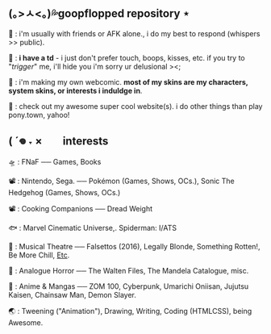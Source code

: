 ## (｡>ㅅ<｡)💦goopflopped repository ⋆


🐳 : i'm usually with friends or AFK alone., i do my best to respond (whispers >> public).

🌊 : **i have a td** - i just don't prefer touch, boops, kisses, etc. if you try to "*trigger*" me, i'll hide you i'm sorry ur delusional ><;

🫧 : i'm making my own webcomic. **most of my skins are my characters, system skins, or interests i induldge in**.

🐠 : check out my awesome super cool website(s). i do other things than play pony.town, yahoo!


## ( ´𖦹 ˕ × ⠀⠀  interests
🛸 : FNaF ── Games, Books

📽️ : Nintendo, Sega. ── Pokémon (Games, Shows, OCs.), Sonic The Hedgehog (Games, Shows, OCs.)

📽️ : Cooking Companions ── Dread Weight

🐟 : Marvel Cinematic Universe,. Spiderman: I/ATS

🚊 : Musical Theatre ── Falsettos (2016), Legally Blonde, Something Rotten!, Be More Chill, [Etc](https://open.spotify.com/playlist/3QWJTUqigYrUPHA2bfkI4D?si=37621c875fa34f6c).

🚦 : Analogue Horror ── The Walten Files, The Mandela Catalogue, misc.

🎸 : Anime & Mangas ── ZOM 100, Cyberpunk, Umarichi Oniisan, Jujutsu Kaisen, Chainsaw Man, Demon Slayer.

🌏 : Tweening ("Animation"), Drawing, Writing, Coding (HTMLCSS), being Awesome.
